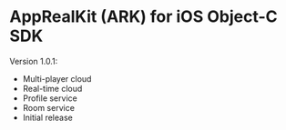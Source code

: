 AppRealKit (ARK) for iOS Object-C SDK
=============

Version 1.0.1:
* Multi-player cloud
* Real-time cloud
* Profile service
* Room service
* Initial release